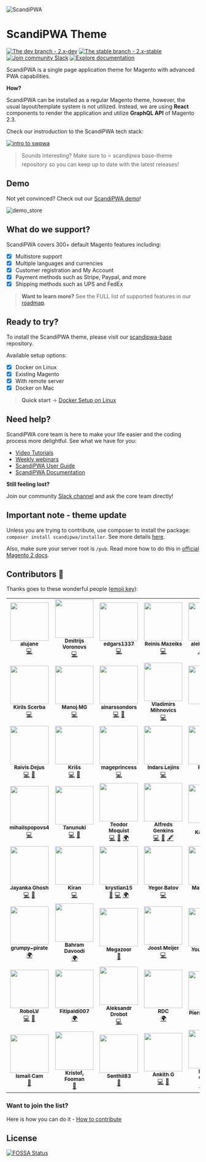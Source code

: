 ![ScandiPWA](https://user-images.githubusercontent.com/52198221/76542214-57893e80-648d-11ea-9f2e-2f60aa25d261.png)

# ScandiPWA Theme

[![The dev branch - 2.x-dev](https://img.shields.io/badge/dev%20branch-2.x--dev-blue)](https://github.com/scandipwa/base-theme/tree/2.x-dev)
[![The stable branch - 2.x-stable](https://img.shields.io/badge/stable%20branch-2.x--stable-blue)](https://github.com/scandipwa/base-theme/tree/2.x-stable)
[![Join community Slack](https://img.shields.io/badge/join-community%20slack-brightgreen)](https://join.slack.com/t/scandipwa/shared_invite/enQtNzE2Mjg1Nzg3MTg5LTQwM2E2NmQ0NmQ2MzliMjVjYjQ1MTFiYWU5ODAyYTYyMGQzNWM3MDhkYzkyZGMxYTJlZWI1N2ExY2Q1MDMwMTk)
[![Explore documentation](https://img.shields.io/badge/explore-documentation-orange)](https://docs.scandipwa.com/)

ScandiPWA is a single page application theme for Magento with advanced PWA capabilities.

**How?**

ScandiPWA can be installed as a regular Magento theme, however, the usual layout/template system is not utilized.
Instead, we are using **React** components to render the application and utilize **GraphQL API** of Magento 2.3.

Check our instroduction to the ScandiPWA tech stack:

[![intro to swpwa](https://i.ibb.co/MhvxnTp/Group-4.png)](https://www.youtube.com/watch?v=xGwvfIAyVrM)

> Sounds interesting? Make sure to :star: scandipwa base-theme repository so you can keep up to date with the latest releases!

## Demo

Not yet convinced? Check out our [ScandiPWA demo](https://demo.scandipwa.com/)!

![demo_store](https://user-images.githubusercontent.com/52198221/76536523-2278ee00-6485-11ea-982d-7c1ff9b32b57.gif)

## What do we support?

ScandiPWA covers 300+ default Magento features including:

- [x] Multistore support
- [x] Multiple languages and currencies
- [x] Customer registration and My Account
- [x] Payment methods such as Stripe, Paypal, and more
- [x] Shipping methods such as UPS and FedEx

> **Want to learn more?** See the FULL list of supported features in our [roadmap](https://scandipwa.com/).

## Ready to try?

To install the ScandiPWA theme, please visit our [scandipwa-base](https://github.com/scandipwa/scandipwa-base) repository. 

Available setup options:

- [x] Docker on Linux
- [x] Existing Magento
- [x] With remote server
- [x] Docker on Mac

> **Quick start** → [Docker Setup on Linux](https://www.youtube.com/watch?v=IOXSBcCBvCw&list=PLy0PoJ53Gjy0VVzmgO_gwoepniP6rQb0K&index=2)

## Need help?

ScandiPWA core team is here to make your life easier and the coding process more delightful. See what we have for you:

- [Video Tutorials](https://www.youtube.com/playlist?list=PLy0PoJ53Gjy3iHQmsZCD1WAazhyS03l-y)
- [Weekly webinars](https://www.youtube.com/channel/UCvnxo7rh5NRwvMHtJga9fww/videos)
- [ScandiPWA User Guide](https://scandiweb.atlassian.net/wiki/spaces/SUG/overview)
- [ScandiPWA Documentation](https://docs.scandipwa.com/)

**Still feeling lost?**

Join our community [Slack channel](https://join.slack.com/t/scandipwa/shared_invite/enQtNzE2Mjg1Nzg3MTg5LTQwM2E2NmQ0NmQ2MzliMjVjYjQ1MTFiYWU5ODAyYTYyMGQzNWM3MDhkYzkyZGMxYTJlZWI1N2ExY2Q1MDMwMTk) and ask the core team directly!

## Important note - theme update

Unless you are trying to contribute, use composer to install the package: `composer install scandipwa/installer`. See more details [here](https://github.com/scandipwa/installer).

Also, make sure your server root is `/pub`. Read more how to do this in [official Magento 2 docs](https://devdocs.magento.com/guides/v2.3/install-gde/tutorials/change-docroot-to-pub.html).

## Contributors 🤝

Thanks goes to these wonderful people ([emoji key](https://allcontributors.org/docs/en/emoji-key)):

<!-- ALL-CONTRIBUTORS-LIST:START - Do not remove or modify this section -->
<!-- prettier-ignore-start -->
<!-- markdownlint-disable -->
<table>
  <tr>
    <td align="center"><a href="https://github.com/alujane"><img src="https://avatars3.githubusercontent.com/u/12761386?v=4" width="100px;" alt=""/><br /><sub><b>alujane</b></sub></a><br /><a href="https://github.com/scandipwa/base-theme/commits?author=alujane" title="Code">💻</a></td>
    <td align="center"><a href="https://github.com/dmitrijs-voronovs"><img src="https://avatars2.githubusercontent.com/u/53301511?v=4" width="100px;" alt=""/><br /><sub><b>Dmitrijs Voronovs</b></sub></a><br /><a href="https://github.com/scandipwa/base-theme/commits?author=dmitrijs-voronovs" title="Code">💻</a></td>
    <td align="center"><a href="https://github.com/edgars1337"><img src="https://avatars1.githubusercontent.com/u/53514184?v=4" width="100px;" alt=""/><br /><sub><b>edgars1337</b></sub></a><br /><a href="https://github.com/scandipwa/base-theme/commits?author=edgars1337" title="Code">💻</a></td>
    <td align="center"><a href="https://www.linkedin.com/in/reinis-mazeiks/"><img src="https://avatars0.githubusercontent.com/u/11248241?v=4" width="100px;" alt=""/><br /><sub><b>Reinis Mazeiks</b></sub></a><br /><a href="https://github.com/scandipwa/base-theme/commits?author=rMazeiks" title="Code">💻</a></td>
    <td align="center"><a href="https://github.com/aleksandrsho"><img src="https://avatars3.githubusercontent.com/u/33932820?v=4" width="100px;" alt=""/><br /><sub><b>aleksandrsho</b></sub></a><br /><a href="#content-aleksandrsho" title="Content">🖋</a> <a href="#business-aleksandrsho" title="Business development">💼</a> <a href="#translation-aleksandrsho" title="Translation">🌍</a></td>
    <td align="center"><a href="https://github.com/atravkovs"><img src="https://avatars0.githubusercontent.com/u/12703177?v=4" width="100px;" alt=""/><br /><sub><b>Artjoms Travkovs</b></sub></a><br /><a href="https://github.com/scandipwa/base-theme/commits?author=atravkovs" title="Code">💻</a> <a href="#ideas-atravkovs" title="Ideas, Planning, & Feedback">🤔</a> <a href="https://github.com/scandipwa/base-theme/pulls?q=is%3Apr+reviewed-by%3Aatravkovs" title="Reviewed Pull Requests">👀</a> <a href="#question-atravkovs" title="Answering Questions">💬</a></td>
    <td align="center"><a href="https://github.com/ErnestsVerins"><img src="https://avatars1.githubusercontent.com/u/57095300?v=4" width="100px;" alt=""/><br /><sub><b>ErnestsVerins</b></sub></a><br /><a href="https://github.com/scandipwa/base-theme/commits?author=ErnestsVerins" title="Code">💻</a></td>
  </tr>
  <tr>
    <td align="center"><a href="http://scandiweb.com"><img src="https://avatars3.githubusercontent.com/u/56016827?v=4" width="100px;" alt=""/><br /><sub><b>Kirils Scerba</b></sub></a><br /><a href="https://github.com/scandipwa/base-theme/commits?author=kirilsscerba" title="Code">💻</a></td>
    <td align="center"><a href="https://github.com/mgmanoj"><img src="https://avatars3.githubusercontent.com/u/13735397?v=4" width="100px;" alt=""/><br /><sub><b>Manoj MG</b></sub></a><br /><a href="https://github.com/scandipwa/base-theme/commits?author=mgmanoj" title="Code">💻</a></td>
    <td align="center"><a href="https://github.com/ainarssondors"><img src="https://avatars1.githubusercontent.com/u/48548028?v=4" width="100px;" alt=""/><br /><sub><b>ainarssondors</b></sub></a><br /><a href="https://github.com/scandipwa/base-theme/commits?author=ainarssondors" title="Code">💻</a> <a href="https://github.com/scandipwa/base-theme/issues?q=author%3Aainarssondors" title="Bug reports">🐛</a></td>
    <td align="center"><a href="https://github.com/vladimirsm"><img src="https://avatars2.githubusercontent.com/u/28219370?v=4" width="100px;" alt=""/><br /><sub><b>Vladimirs Mihnovics</b></sub></a><br /><a href="https://github.com/scandipwa/base-theme/commits?author=vladimirsm" title="Code">💻</a></td>
    <td align="center"><a href="https://github.com/ybutrameev"><img src="https://avatars1.githubusercontent.com/u/38831994?v=4" width="100px;" alt=""/><br /><sub><b>Yefim</b></sub></a><br /><a href="https://github.com/scandipwa/base-theme/commits?author=ybutrameev" title="Code">💻</a> <a href="https://github.com/scandipwa/base-theme/issues?q=author%3Aybutrameev" title="Bug reports">🐛</a></td>
    <td align="center"><a href="https://github.com/atachh"><img src="https://avatars1.githubusercontent.com/u/13818833?v=4" width="100px;" alt=""/><br /><sub><b>Dmitry Asanov</b></sub></a><br /><a href="https://github.com/scandipwa/base-theme/commits?author=atachh" title="Code">💻</a></td>
    <td align="center"><a href="https://github.com/eli-l"><img src="https://avatars2.githubusercontent.com/u/7448649?v=4" width="100px;" alt=""/><br /><sub><b>Ilja Lapkovskis</b></sub></a><br /><a href="https://github.com/scandipwa/base-theme/commits?author=eli-l" title="Code">💻</a> <a href="#infra-eli-l" title="Infrastructure (Hosting, Build-Tools, etc)">🚇</a> <a href="#maintenance-eli-l" title="Maintenance">🚧</a></td>
  </tr>
  <tr>
    <td align="center"><a href="https://twitter.com/RaivisDejus"><img src="https://avatars0.githubusercontent.com/u/5319134?v=4" width="100px;" alt=""/><br /><sub><b>Raivis Dejus</b></sub></a><br /><a href="https://github.com/scandipwa/base-theme/commits?author=raivisdejus" title="Code">💻</a> <a href="https://github.com/scandipwa/base-theme/issues?q=author%3Araivisdejus" title="Bug reports">🐛</a></td>
    <td align="center"><a href="http://kandrejevs.com"><img src="https://avatars1.githubusercontent.com/u/4084128?v=4" width="100px;" alt=""/><br /><sub><b>Krišs</b></sub></a><br /><a href="https://github.com/scandipwa/base-theme/commits?author=kandrejevs" title="Code">💻</a> <a href="https://github.com/scandipwa/base-theme/issues?q=author%3Akandrejevs" title="Bug reports">🐛</a></td>
    <td align="center"><a href="https://github.com/mageprincess"><img src="https://avatars2.githubusercontent.com/u/17780518?v=4" width="100px;" alt=""/><br /><sub><b>mageprincess</b></sub></a><br /><a href="https://github.com/scandipwa/base-theme/commits?author=mageprincess" title="Code">💻</a></td>
    <td align="center"><a href="https://github.com/IndarsL"><img src="https://avatars1.githubusercontent.com/u/25637231?v=4" width="100px;" alt=""/><br /><sub><b>Indars Lejins</b></sub></a><br /><a href="https://github.com/scandipwa/base-theme/commits?author=IndarsL" title="Code">💻</a></td>
    <td align="center"><a href="https://github.com/robertsbriedis"><img src="https://avatars1.githubusercontent.com/u/51077929?v=4" width="100px;" alt=""/><br /><sub><b>Roberts</b></sub></a><br /><a href="https://github.com/scandipwa/base-theme/commits?author=robertsbriedis" title="Code">💻</a></td>
    <td align="center"><a href="https://www.rltsquare.com/"><img src="https://avatars0.githubusercontent.com/u/32421711?v=4" width="100px;" alt=""/><br /><sub><b>Malik Ahmad</b></sub></a><br /><a href="https://github.com/scandipwa/base-theme/commits?author=malikahmed1996" title="Code">💻</a> <a href="https://github.com/scandipwa/base-theme/issues?q=author%3Amalikahmed1996" title="Bug reports">🐛</a> <a href="#question-malikahmed1996" title="Answering Questions">💬</a></td>
    <td align="center"><a href="https://github.com/artursgailis"><img src="https://avatars2.githubusercontent.com/u/40202738?v=4" width="100px;" alt=""/><br /><sub><b>artursgailis</b></sub></a><br /><a href="https://github.com/scandipwa/base-theme/commits?author=artursgailis" title="Code">💻</a> <a href="https://github.com/scandipwa/base-theme/issues?q=author%3Aartursgailis" title="Bug reports">🐛</a></td>
  </tr>
  <tr>
    <td align="center"><a href="https://github.com/mihailspopovs4"><img src="https://avatars3.githubusercontent.com/u/54805724?v=4" width="100px;" alt=""/><br /><sub><b>mihailspopovs4</b></sub></a><br /><a href="https://github.com/scandipwa/base-theme/commits?author=mihailspopovs4" title="Code">💻</a></td>
    <td align="center"><a href="https://github.com/Animimar"><img src="https://avatars2.githubusercontent.com/u/32173359?v=4" width="100px;" alt=""/><br /><sub><b>Tanunuki</b></sub></a><br /><a href="https://github.com/scandipwa/base-theme/commits?author=Animimar" title="Code">💻</a> <a href="https://github.com/scandipwa/base-theme/issues?q=author%3AAnimimar" title="Bug reports">🐛</a></td>
    <td align="center"><a href="http://teomedia.dk"><img src="https://avatars2.githubusercontent.com/u/8639654?v=4" width="100px;" alt=""/><br /><sub><b>Teodor Moquist</b></sub></a><br /><a href="https://github.com/scandipwa/base-theme/commits?author=teodormoq" title="Code">💻</a> <a href="https://github.com/scandipwa/base-theme/issues?q=author%3Ateodormoq" title="Bug reports">🐛</a> <a href="#translation-teodormoq" title="Translation">🌍</a></td>
    <td align="center"><a href="https://github.com/alfredsgenkins"><img src="https://avatars1.githubusercontent.com/u/29531824?v=4" width="100px;" alt=""/><br /><sub><b>Alfreds Genkins</b></sub></a><br /><a href="https://github.com/scandipwa/base-theme/commits?author=alfredsgenkins" title="Code">💻</a> <a href="#projectManagement-alfredsgenkins" title="Project Management">📆</a> <a href="#content-alfredsgenkins" title="Content">🖋</a></td>
    <td align="center"><a href="https://github.com/Chevskis"><img src="https://avatars2.githubusercontent.com/u/15198469?v=4" width="100px;" alt=""/><br /><sub><b>Klāvs Kačevskis</b></sub></a><br /><a href="#projectManagement-Chevskis" title="Project Management">📆</a></td>
    <td align="center"><a href="https://github.com/lianastaskevica"><img src="https://avatars3.githubusercontent.com/u/52198221?v=4" width="100px;" alt=""/><br /><sub><b>Liana </b></sub></a><br /><a href="#projectManagement-lianastaskevica" title="Project Management">📆</a> <a href="https://github.com/scandipwa/base-theme/issues?q=author%3Alianastaskevica" title="Bug reports">🐛</a> <a href="#userTesting-lianastaskevica" title="User Testing">📓</a></td>
    <td align="center"><a href="http://danpiel.net"><img src="https://avatars1.githubusercontent.com/u/367141?v=4" width="100px;" alt=""/><br /><sub><b>Yuri Egorov</b></sub></a><br /><a href="#infra-Danpiel" title="Infrastructure (Hosting, Build-Tools, etc)">🚇</a> <a href="https://github.com/scandipwa/base-theme/commits?author=Danpiel" title="Documentation">📖</a> <a href="#ideas-Danpiel" title="Ideas, Planning, & Feedback">🤔</a></td>
  </tr>
  <tr>
    <td align="center"><a href="https://github.com/joy-codilar"><img src="https://avatars2.githubusercontent.com/u/46239833?v=4" width="100px;" alt=""/><br /><sub><b>Jayanka Ghosh</b></sub></a><br /><a href="https://github.com/scandipwa/base-theme/commits?author=joy-codilar" title="Code">💻</a> <a href="https://github.com/scandipwa/base-theme/issues?q=author%3Ajoy-codilar" title="Bug reports">🐛</a></td>
    <td align="center"><a href="https://github.com/kiran-codilar"><img src="https://avatars1.githubusercontent.com/u/16700298?v=4" width="100px;" alt=""/><br /><sub><b>Kiran</b></sub></a><br /><a href="https://github.com/scandipwa/base-theme/commits?author=kiran-codilar" title="Code">💻</a></td>
    <td align="center"><a href="https://github.com/krystian15"><img src="https://avatars3.githubusercontent.com/u/31726767?v=4" width="100px;" alt=""/><br /><sub><b>krystian15</b></sub></a><br /><a href="https://github.com/scandipwa/base-theme/issues?q=author%3Akrystian15" title="Bug reports">🐛</a> <a href="https://github.com/scandipwa/base-theme/commits?author=krystian15" title="Code">💻</a> <a href="#translation-krystian15" title="Translation">🌍</a></td>
    <td align="center"><a href="https://github.com/negzu"><img src="https://avatars3.githubusercontent.com/u/46347627?v=4" width="100px;" alt=""/><br /><sub><b>Yegor Batov</b></sub></a><br /><a href="https://github.com/scandipwa/base-theme/commits?author=negzu" title="Code">💻</a></td>
    <td align="center"><a href="https://aarhof.eu"><img src="https://avatars3.githubusercontent.com/u/20708?v=4" width="100px;" alt=""/><br /><sub><b>Martin Århof</b></sub></a><br /><a href="https://github.com/scandipwa/base-theme/commits?author=lsv" title="Code">💻</a></td>
    <td align="center"><a href="https://github.com/yashkumarsharma"><img src="https://avatars2.githubusercontent.com/u/386162?v=4" width="100px;" alt=""/><br /><sub><b>yashkumarsharma</b></sub></a><br /><a href="https://github.com/scandipwa/base-theme/issues?q=author%3Ayashkumarsharma" title="Bug reports">🐛</a></td>
    <td align="center"><a href="https://github.com/pwalus"><img src="https://avatars1.githubusercontent.com/u/22379159?v=4" width="100px;" alt=""/><br /><sub><b>Patryk Waluś</b></sub></a><br /><a href="https://github.com/scandipwa/base-theme/commits?author=pwalus" title="Code">💻</a></td>
  </tr>
  <tr>
    <td align="center"><a href="https://github.com/grumpy-pirate"><img src="https://avatars3.githubusercontent.com/u/7815525?v=4" width="100px;" alt=""/><br /><sub><b>grumpy-pirate</b></sub></a><br /><a href="#translation-grumpy-pirate" title="Translation">🌍</a></td>
    <td align="center"><a href="http://www.oxif.com"><img src="https://avatars1.githubusercontent.com/u/18647834?v=4" width="100px;" alt=""/><br /><sub><b>Bahram Davoodi</b></sub></a><br /><a href="#translation-bahramdavodi" title="Translation">🌍</a></td>
    <td align="center"><a href="http://jdlms.com"><img src="https://avatars0.githubusercontent.com/u/24616413?v=4" width="100px;" alt=""/><br /><sub><b>Megazoor</b></sub></a><br /><a href="https://github.com/scandipwa/base-theme/commits?author=megazoor" title="Documentation">📖</a></td>
    <td align="center"><a href="https://github.com/joostm020"><img src="https://avatars1.githubusercontent.com/u/26708268?v=4" width="100px;" alt=""/><br /><sub><b>Joost Meijer</b></sub></a><br /><a href="https://github.com/scandipwa/base-theme/commits?author=joostm020" title="Code">💻</a></td>
    <td align="center"><a href="http://yousef.io"><img src="https://avatars1.githubusercontent.com/u/734823?v=4" width="100px;" alt=""/><br /><sub><b>Yousef Cisco</b></sub></a><br /><a href="https://github.com/scandipwa/base-theme/commits?author=yousefcisco" title="Documentation">📖</a></td>
    <td align="center"><a href="https://github.com/gabunia-nick"><img src="https://avatars0.githubusercontent.com/u/39187887?v=4" width="100px;" alt=""/><br /><sub><b>Nick</b></sub></a><br /><a href="https://github.com/scandipwa/base-theme/commits?author=gabunia-nick" title="Code">💻</a></td>
    <td align="center"><a href="https://github.com/oltseb"><img src="https://avatars1.githubusercontent.com/u/33062679?v=4" width="100px;" alt=""/><br /><sub><b>Oleksii Tsebinoga</b></sub></a><br /><a href="#translation-oltseb" title="Translation">🌍</a></td>
  </tr>
  <tr>
    <td align="center"><a href="https://github.com/RoboLV"><img src="https://avatars1.githubusercontent.com/u/4116979?v=4" width="100px;" alt=""/><br /><sub><b>RoboLV</b></sub></a><br /><a href="https://github.com/scandipwa/base-theme/commits?author=RoboLV" title="Code">💻</a> <a href="https://github.com/scandipwa/base-theme/issues?q=author%3ARoboLV" title="Bug reports">🐛</a></td>
    <td align="center"><a href="https://github.com/Fitipaldi007"><img src="https://avatars1.githubusercontent.com/u/43096716?v=4" width="100px;" alt=""/><br /><sub><b>Fitipaldi007</b></sub></a><br /><a href="#translation-Fitipaldi007" title="Translation">🌍</a></td>
    <td align="center"><a href="https://github.com/korbax"><img src="https://avatars2.githubusercontent.com/u/225603?v=4" width="100px;" alt=""/><br /><sub><b>Aleksandr Drobot</b></sub></a><br /><a href="https://github.com/scandipwa/base-theme/commits?author=korbax" title="Code">💻</a></td>
    <td align="center"><a href="https://github.com/delkant"><img src="https://avatars3.githubusercontent.com/u/1325846?v=4" width="100px;" alt=""/><br /><sub><b>RDC</b></sub></a><br /><a href="#translation-delkant" title="Translation">🌍</a></td>
    <td align="center"><a href="https://github.com/pgrimaud"><img src="https://avatars1.githubusercontent.com/u/1866496?v=4" width="100px;" alt=""/><br /><sub><b>Pierre Grimaud</b></sub></a><br /><a href="https://github.com/scandipwa/base-theme/issues?q=author%3Apgrimaud" title="Bug reports">🐛</a></td>
    <td align="center"><a href="http://beecom.io"><img src="https://avatars0.githubusercontent.com/u/1456931?v=4" width="100px;" alt=""/><br /><sub><b>bery</b></sub></a><br /><a href="https://github.com/scandipwa/base-theme/commits?author=bery" title="Code">💻</a></td>
    <td align="center"><a href="http://jeffreyhoonakker.nl"><img src="https://avatars0.githubusercontent.com/u/32420530?v=4" width="100px;" alt=""/><br /><sub><b>Jeffrey</b></sub></a><br /><a href="https://github.com/scandipwa/base-theme/commits?author=Jeffrey-H" title="Code">💻</a></td>
  </tr>
  <tr>
    <td align="center"><a href="http://bigstep.dk"><img src="https://avatars3.githubusercontent.com/u/22077162?v=4" width="100px;" alt=""/><br /><sub><b>Ismail Cam</b></sub></a><br /><a href="https://github.com/scandipwa/base-theme/issues?q=author%3Abigstepdenmark" title="Bug reports">🐛</a></td>
    <td align="center"><a href="https://github.com/fooman"><img src="https://avatars0.githubusercontent.com/u/455508?v=4" width="100px;" alt=""/><br /><sub><b>Kristof, Fooman</b></sub></a><br /><a href="https://github.com/scandipwa/base-theme/issues?q=author%3Afooman" title="Bug reports">🐛</a></td>
    <td align="center"><a href="https://github.com/Senthil83"><img src="https://avatars1.githubusercontent.com/u/34179568?v=4" width="100px;" alt=""/><br /><sub><b>Senthil83</b></sub></a><br /><a href="https://github.com/scandipwa/base-theme/issues?q=author%3ASenthil83" title="Bug reports">🐛</a></td>
    <td align="center"><a href="https://github.com/ankith-codilar"><img src="https://avatars0.githubusercontent.com/u/67680823?v=4" width="100px;" alt=""/><br /><sub><b>Ankith G</b></sub></a><br /><a href="https://github.com/scandipwa/base-theme/commits?author=ankith-codilar" title="Code">💻</a> <a href="https://github.com/scandipwa/base-theme/issues?q=author%3Aankith-codilar" title="Bug reports">🐛</a></td>
    <td align="center"><a href="https://github.com/astik"><img src="https://avatars0.githubusercontent.com/u/572233?v=4" width="100px;" alt=""/><br /><sub><b>Romain Gonord</b></sub></a><br /><a href="#question-astik" title="Answering Questions">💬</a> <a href="#ideas-astik" title="Ideas, Planning, & Feedback">🤔</a> <a href="https://github.com/scandipwa/base-theme/commits?author=astik" title="Code">💻</a></td>
    <td align="center"><a href="https://github.com/peterflex7"><img src="https://avatars0.githubusercontent.com/u/26825774?v=4" width="100px;" alt=""/><br /><sub><b>peterflex7</b></sub></a><br /><a href="#ideas-peterflex7" title="Ideas, Planning, & Feedback">🤔</a></td>
  </tr>
</table>

<!-- markdownlint-enable -->
<!-- prettier-ignore-end -->
<!-- ALL-CONTRIBUTORS-LIST:END -->

### Want to join the list?

Here is how you can do it - [How to contribute](https://docs.scandipwa.com/docs/contribute.html)

## License

[![FOSSA Status](https://app.fossa.io/api/projects/git%2Bgithub.com%2Fscandipwa%2Fbase-theme.svg?type=large)](https://app.fossa.io/projects/git%2Bgithub.com%2Fscandipwa%2Fbase-theme?ref=badge_large)
